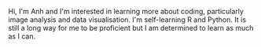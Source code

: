Hi, I'm Anh and I'm interested in learning more about coding, particularly image analysis and data visualisation. I'm self-learning R and Python. It is still a long way for me to
be proficient but I am determined to learn as much as I can.

<!---
AnhLe2702/AnhLe2702 is a ✨ special ✨ repository because its `README.md` (this file) appears on your GitHub profile.
You can click the Preview link to take a look at your changes.
--->
